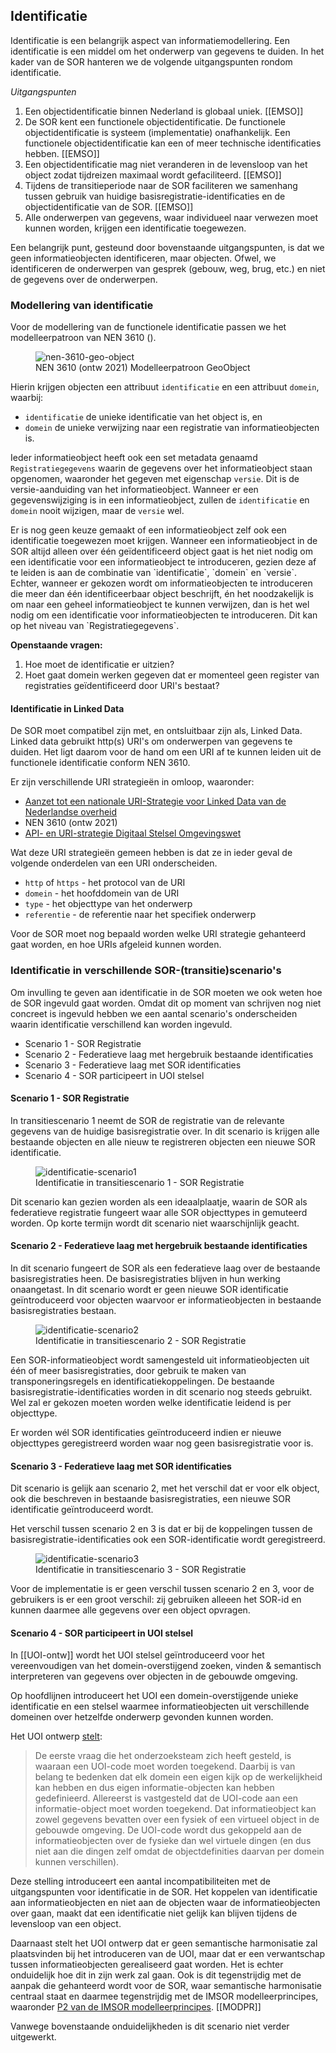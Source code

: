 ## Identificatie

Identificatie is een belangrijk aspect van informatiemodellering. Een identificatie is een middel om het onderwerp van gegevens te duiden.
In het kader van de SOR hanteren we de volgende uitgangspunten rondom identificatie.

*Uitgangspunten*

1. Een objectidentificatie binnen Nederland is globaal uniek. [[EMSO]]
1. De SOR kent een functionele objectidentificatie. De functionele objectidentificatie is systeem (implementatie) onafhankelijk.
   Een functionele objectidentificatie kan een of meer technische identificaties hebben. [[EMSO]]
1. Een objectidentificatie mag niet veranderen in de levensloop van het object zodat tijdreizen maximaal wordt gefaciliteerd. [[EMSO]]
1. Tijdens de transitieperiode naar de SOR faciliteren we samenhang tussen gebruik van huidige basisregistratie-identificaties en de objectidentificatie van de SOR. [[EMSO]]
1. Alle onderwerpen van gegevens, waar individueel naar verwezen moet kunnen worden, krijgen een identificatie toegewezen.

Een belangrijk punt, gesteund door bovenstaande uitgangspunten, is dat we geen informatieobjecten identificeren, maar objecten. Ofwel, we identificeren de onderwerpen van gesprek (gebouw, weg, brug, etc.) en niet de gegevens over de onderwerpen.

### Modellering van identificatie

Voor de modellering van de functionele identificatie passen we het modelleerpatroon van NEN 3610 ([](#nen-3610-geo-object)).

<figure id="nen-3610-geo-object">
  <img src="media/nen-3610-geo-object.png" alt="nen-3610-geo-object">
  <figcaption>NEN 3610 (ontw 2021) Modelleerpatroon GeoObject</figcaption>
</figure>

Hierin krijgen objecten een attribuut `identificatie` en een attribuut `domein`, waarbij:
* `identificatie` de unieke identificatie van het object is, en
* `domein` de unieke verwijzing naar een registratie van informatieobjecten is.

Ieder informatieobject heeft ook een set metadata genaamd `Registratiegegevens` waarin de gegevens over het informatieobject staan opgenomen, waaronder het gegeven met eigenschap `versie`. Dit is de versie-aanduiding van het informatieobject. Wanneer er een gegevenswijziging is in een informatieobject, zullen de `identificatie` en `domein` nooit wijzigen, maar de `versie` wel.

<aside class="note">
 Er is nog geen keuze gemaakt of een informatieobject zelf ook een identificatie toegewezen moet krijgen. Wanneer een informatieobject in de SOR altijd alleen over één geïdentificeerd object gaat is het niet nodig om een identificatie voor een informatieobject te introduceren, gezien deze af te leiden is aan de combinatie van `identificatie`, `domein` en `versie`. Echter, wanneer er gekozen wordt om informatieobjecten te introduceren die meer dan één identificeerbaar object beschrijft, én het noodzakelijk is om naar een geheel informatieobject te kunnen verwijzen, dan is het wel nodig om een identificatie voor informatieobjecten te introduceren. Dit kan op het niveau van `Registratiegegevens`.
</aside>

**Openstaande vragen:**
1. Hoe moet de identificatie er uitzien?
2. Hoet gaat domein werken gegeven dat er momenteel geen register van registraties geïdentificeerd door URI's bestaat?

#### Identificatie in Linked Data

De SOR moet compatibel zijn met, en ontsluitbaar zijn als, Linked Data. Linked data gebruikt http(s) URI's om onderwerpen van gegevens te duiden. Het ligt daarom voor de hand om een URI af te kunnen leiden uit de functionele identificatie conform NEN 3610.

Er zijn verschillende URI strategieën in omloop, waaronder:
- [Aanzet tot een nationale URI-Strategie voor Linked Data van de Nederlandse overheid](https://www.geonovum.nl/uploads/documents/D1-2013-09-19_Towards_a_NL_URI_Strategy.pdf)
- NEN 3610 (ontw 2021)
- [API- en URI-strategie Digitaal Stelsel Omgevingswet](https://iplo.nl/digitaal-stelsel/aansluiten/standaarden/api-en-uri-strategie/)

Wat deze URI strategieën gemeen hebben is dat ze in ieder geval de volgende onderdelen van een URI onderscheiden.

- `http` of `https` - het protocol van de URI
- `domein` - het hoofddomein van de URI
- `type` - het objecttype van het onderwerp
- `referentie` - de referentie naar het specifiek onderwerp

Voor de SOR moet nog bepaald worden welke URI strategie gehanteerd gaat worden, en hoe URIs afgeleid kunnen worden.

### Identificatie in verschillende SOR-(transitie)scenario's

Om invulling te geven aan identificatie in de SOR moeten we ook weten hoe de SOR ingevuld gaat worden. Omdat dit op moment van schrijven nog niet concreet is ingevuld hebben we een aantal scenario's onderscheiden waarin identificatie verschillend kan worden ingevuld.

* Scenario 1 - SOR Registratie
* Scenario 2 - Federatieve laag met hergebruik bestaande identificaties
* Scenario 3 - Federatieve laag met SOR identificaties
* Scenario 4 - SOR participeert in UOI stelsel

#### Scenario 1 - SOR Registratie

In transitiescenario 1 neemt de SOR de registratie van de relevante gegevens van de huidige basisregistratie over. In dit scenario is krijgen alle bestaande objecten en alle nieuw te registreren objecten een nieuwe SOR identificatie.

<figure id="identificatie-scenario1">
  <img src="media/identificatie-scenario1.png" alt="identificatie-scenario1">
  <figcaption>Identificatie in transitiescenario 1 - SOR Registratie</figcaption>
</figure>

Dit scenario kan gezien worden als een ideaalplaatje, waarin de SOR als federatieve registratie fungeert waar alle SOR objecttypes in gemuteerd worden. Op korte termijn wordt dit scenario niet waarschijnlijk geacht.

#### Scenario 2 - Federatieve laag met hergebruik bestaande identificaties

In dit scenario fungeert de SOR als een federatieve laag over de bestaande basisregistraties heen. De basisregistraties blijven in hun werking onaangetast.
In dit scenario wordt er geen nieuwe SOR identificatie geïntroduceerd voor objecten waarvoor er informatieobjecten in bestaande basisregistraties bestaan.

<figure id="identificatie-scenario2">
  <img src="media/identificatie-scenario2.png" alt="identificatie-scenario2">
  <figcaption>Identificatie in transitiescenario 2 - SOR Registratie</figcaption>
</figure>

Een SOR-informatieobject wordt samengesteld uit informatieobjecten uit één of meer basisregistraties, door gebruik te maken van transponeringsregels en identificatiekoppelingen.
De bestaande basisregistratie-identificaties worden in dit scenario nog steeds gebruikt. Wel zal er gekozen moeten worden welke identificatie leidend is per objecttype.

Er worden wél SOR identificaties geïntroduceerd indien er nieuwe objecttypes geregistreerd worden waar nog geen basisregistratie voor is.
#### Scenario 3 - Federatieve laag met SOR identificaties

Dit scenario is gelijk aan scenario 2, met het verschil dat er voor elk object, ook die beschreven in bestaande basisregistraties, een nieuwe SOR identificatie geïntroduceerd wordt.

Het verschil tussen scenario 2 en 3 is dat er bij de koppelingen tussen de basisregistratie-identificaties ook een SOR-identificatie wordt geregistreerd.

<figure id="identificatie-scenario3">
  <img src="media/identificatie-scenario3.png" alt="identificatie-scenario3">
  <figcaption>Identificatie in transitiescenario 3 - SOR Registratie</figcaption>
</figure>

Voor de implementatie is er geen verschil tussen scenario 2 en 3, voor de gebruikers is er een groot verschil: zij gebruiken alleeen het SOR-id en kunnen daarmee alle gegevens over een object opvragen. 

#### Scenario 4 - SOR participeert in UOI stelsel

In [[UOI-ontw]] wordt het UOI stelsel geïntroduceerd voor het vereenvoudigen van het domein-overstijgend zoeken, vinden & semantisch interpreteren van gegevens over objecten in de gebouwde omgeving.

Op hoofdlijnen introduceert het UOI een domein-overstijgende unieke identificatie en een stelsel waarmee informatieobjecten uit verschillende domeinen over hetzelfde onderwerp gevonden kunnen worden.

Het UOI ontwerp [stelt](https://geonovum.github.io/UOI-Ontwerp/#object-versus-informatie-object):

> De eerste vraag die het onderzoeksteam zich heeft gesteld, is waaraan een UOI-code moet worden toegekend. Daarbij is van belang te bedenken dat elk domein een eigen kijk op de werkelijkheid kan hebben en dus eigen informatie-objecten kan hebben gedefinieerd. Allereerst is vastgesteld dat de UOI-code aan een informatie-object moet worden toegekend. Dat informatieobject kan zowel gegevens bevatten over een fysiek of een virtueel object in de gebouwde omgeving. De UOI-code wordt dus gekoppeld aan de informatieobjecten over de fysieke dan wel virtuele dingen (en dus niet aan die dingen zelf omdat de objectdefinities daarvan per domein kunnen verschillen).

Deze stelling introduceert een aantal incompatibiliteiten met de uitgangspunten voor identificatie in de SOR. Het koppelen van identificatie aan informatieobjecten en niet aan de objecten waar de informatieobjecten over gaan, maakt dat een identificatie niet gelijk kan blijven tijdens de levensloop van een object.

Daarnaast stelt het UOI ontwerp dat er geen semantische harmonisatie zal plaatsvinden bij het introduceren van de UOI, maar dat er een verwantschap tussen informatieobjecten gerealiseerd gaat worden. Het is echter onduidelijk hoe dit in zijn werk zal gaan. Ook is dit tegenstrijdig met de aanpak die gehanteerd wordt voor de SOR, waar semantische harmonisatie centraal staat en daarmee tegenstrijdig met de IMSOR modelleerprincipes, waaronder [P2 van de IMSOR modelleerprincipes](https://geonovum.github.io/disgeo-imsor/modelleerprincipes/#p2-objecttypes-zijn-relateerbaar-en-herbruikbaar). [[MODPR]]

Vanwege bovenstaande onduidelijkheden is dit scenario niet verder uitgewerkt.
